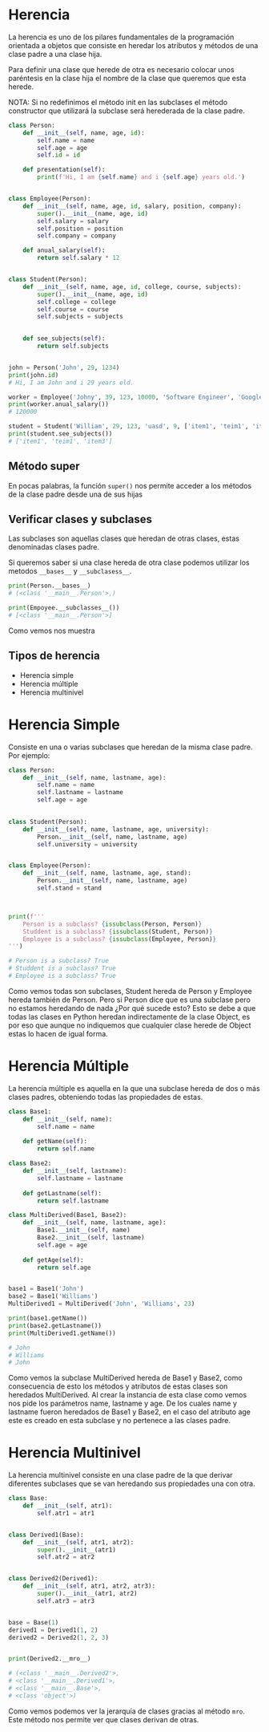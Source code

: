 # **Herencia**

La herencia es uno de los pilares fundamentales de la programación orientada a objetos que consiste en heredar los atributos y métodos de una clase padre a una clase hija.

Para definir una clase que herede de otra es necesario colocar unos paréntesis en la clase hija el nombre de la clase que queremos que esta herede.

NOTA: Si no redefinimos el método init en las subclases el método constructor que utilizará la subclase será herederada de la clase padre.

```python
class Person:
    def __init__(self, name, age, id):
        self.name = name
        self.age = age
        self.id = id

    def presentation(self):
        print(f'Hi, I am {self.name} and i {self.age} years old.')


class Employee(Person):
    def __init__(self, name, age, id, salary, position, company):
        super().__init__(name, age, id)
        self.salary = salary
        self.position = position
        self.company = company

    def anual_salary(self):
        return self.salary * 12


class Student(Person):
    def __init__(self, name, age, id, college, course, subjects):
        super().__init__(name, age, id)
        self.college = college
        self.course = course
        self.subjects = subjects

    
    def see_subjects(self):
        return self.subjects


john = Person('John', 29, 1234)
print(john.id)
# Hi, I am John and i 29 years old.

worker = Employee('Johny', 39, 123, 10000, 'Software Engineer', 'Google')
print(worker.anual_salary())
# 120000

student = Student('William', 29, 123, 'uasd', 9, ['item1', 'teim1', 'item3'])
print(student.see_subjects())
# ['item1', 'teim1', 'item3']
```

## Método super

En pocas palabras, la función `super()` nos permite acceder a los métodos de la clase padre desde una de sus hijas


## Verificar clases y subclases

Las subclases son aquellas clases que heredan de otras clases, estas denominadas clases padre.

Si queremos saber si una clase hereda de otra clase podemos utilizar los metodos `__bases__` y `__subclasess__`. 

```python
print(Person.__bases__)
# (<class '__main__.Person'>,)
```

```python
print(Empoyee.__subclasses__())
# [<class '__main__.Person'>]
```
Como vemos nos muestra 

## Tipos de herencia

* Herencia simple
* Herencia múltiple
* Herencia multinivel

# Herencia Simple

Consiste en una o varias subclases que heredan de la misma clase padre. Por ejemplo:

```python
class Person:
    def __init__(self, name, lastname, age):
        self.name = name
        self.lastname = lastname
        self.age = age

    
class Student(Person):
    def __init__(self, name, lastname, age, university):
        Person.__init__(self, name, lastname, age)
        self.university = university


class Employee(Person):
    def __init__(self, name, lastname, age, stand):
        Person.__init__(self, name, lastname, age)
        self.stand = stand



print(f'''
    Person is a subclass? {issubclass(Person, Person)}
    Studdent is a subclass? {issubclass(Student, Person)}
    Employee is a subclass? {issubclass(Employee, Person)}
''')

# Person is a subclass? True
# Studdent is a subclass? True
# Employee is a subclass? True
```
Como vemos todas son subclases, Student hereda de Person y Employee hereda también de Person. Pero si Person dice que es una subclase pero no estamos heredando de nada  ¿Por qué sucede esto? Esto se debe a que todas las clases en Python heredan indirectamente de la clase Object, es por eso que aunque no indiquemos que cualquier clase herede de Object estas lo hacen de igual forma.

# Herencia Múltiple

La herencia múltiple es aquella en la que una subclase hereda de dos o más clases padres, obteniendo todas las propiedades de estas.

```python
class Base1:
    def __init__(self, name):
        self.name = name
        
    def getName(self):
        return self.name

class Base2:
    def __init__(self, lastname):
        self.lastname = lastname
        
    def getLastname(self):
        return self.lastname

class MultiDerived(Base1, Base2):
    def __init__(self, name, lastname, age):
        Base1.__init__(self, name)
        Base2.__init__(self, lastname)
        self.age = age
        
    def getAge(self):
        return self.age


base1 = Base1('John')
base2 = Base1('Williams')
MultiDerived1 = MultiDerived('John', 'Williams', 23)

print(base1.getName())
print(base2.getLastname())
print(MultiDerived1.getName())

# John
# Williams
# John 
``` 
Como vemos la subclase MultiDerived hereda de Base1 y Base2, como consecuencia de esto los métodos y atributos de estas clases son heredados MultiDerived. Al crear la instancia de esta clase como vemos nos pide los parámetros name, lastname y age. De los cuales name y lastname fueron heredados de Base1 y Base2, en el caso del atributo age este es creado en esta subclase y no pertenece a las clases padre.

# Herencia Multinivel

La herencia multinivel consiste en una clase padre de la que derivar diferentes subclases que se van heredando sus propiedades una con otra.

```python
class Base:
    def __init__(self, atr1):
        self.atr1 = atr1


class Derived1(Base):
    def __init__(self, atr1, atr2):
        super().__init__(atr1)
        self.atr2 = atr2


class Derived2(Derived1):
    def __init__(self, atr1, atr2, atr3):
        super().__init__(atr1, atr2)
        self.atr3 = atr3


base = Base(1)
derived1 = Derived1(1, 2)
derived2 = Derived2(1, 2, 3)


print(Derived2.__mro__)

# (<class '__main__.Derived2'>, 
# <class '__main__.Derived1'>, 
# <class '__main__.Base'>, 
# <class 'object'>)
```
Como vemos podemos ver la jerarquía de clases gracias al método `mro`. Este método nos permite ver que clases derivan de otras.

